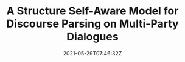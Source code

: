 ---
title: "A Structure Self-Aware Model for Discourse Parsing on Multi-Party Dialogues"
authors:
- Ante Wang
- Linfeng Song
- Hui Jiang
- Shaopeng Lai
- Junfeng Yao
- Min Zhang
- Jinsong Su
author_notes:
- "共同一作"
- "共同一作"
- 
- 
- 
- 
- "通讯作者"
date: "2021-05-29T07:46:32Z"
publishDate: "2025-05-29T07:46:32Z"
publication_types: [direction4]
publication: "**In Proc. of IJCAI 2021.** (CCF-A类)"
---